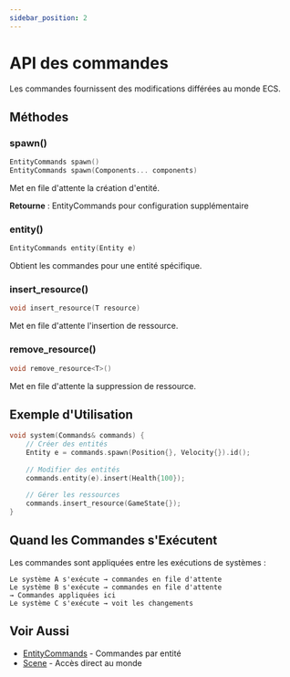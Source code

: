 ```yaml
---
sidebar_position: 2
---
```


# API des commandes

Les commandes fournissent des modifications différées au monde ECS.

## Méthodes

### spawn()

```cpp
EntityCommands spawn()
EntityCommands spawn(Components... components)
```

Met en file d'attente la création d'entité.

**Retourne** : EntityCommands pour configuration supplémentaire

### entity()

```cpp
EntityCommands entity(Entity e)
```

Obtient les commandes pour une entité spécifique.

### insert_resource()

```cpp
void insert_resource(T resource)
```

Met en file d'attente l'insertion de ressource.

### remove_resource()

```cpp
void remove_resource<T>()
```

Met en file d'attente la suppression de ressource.

## Exemple d'Utilisation

```cpp
void system(Commands& commands) {
    // Créer des entités
    Entity e = commands.spawn(Position{}, Velocity{}).id();
    
    // Modifier des entités
    commands.entity(e).insert(Health{100});
    
    // Gérer les ressources
    commands.insert_resource(GameState{});
}
```

## Quand les Commandes s'Exécutent

Les commandes sont appliquées entre les exécutions de systèmes :

```
Le système A s'exécute → commandes en file d'attente
Le système B s'exécute → commandes en file d'attente
→ Commandes appliquées ici
Le système C s'exécute → voit les changements
```

## Voir Aussi

- [EntityCommands](./entity-commands.md) - Commandes par entité
- [Scene](./scene.md) - Accès direct au monde
